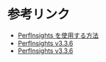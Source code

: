 # 参考リンク
-   [PerfInsights を使用する方法](https://docs.microsoft.com/ja-jp/azure/virtual-machines/windows/how-to-use-perfinsights)
-   [PerfInsights v3.3.6](https://www.microsoft.com/en-us/download/details.aspx?id=54915)
-   [PerfInsights v3.3.6](https://www.microsoft.com/en-us/download/confirmation.aspx?id=54915)